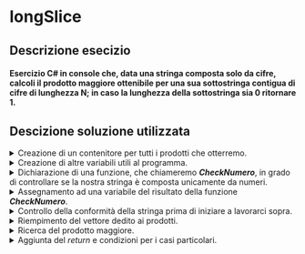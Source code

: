 # longSlice

## Descrizione esecizio
#### Esercizio C# in console che, data una stringa composta solo da cifre, calcoli il prodotto maggiore ottenibile per una sua sottostringa contigua di cifre di lunghezza N; in caso la lunghezza della sottostringa sia 0 ritornare 1.

## Descizione soluzione utilizzata
<details>
<summary>Creazione di un contenitore per tutti i prodotti che otterremo.</summary>
 
```c#
int lengmnspan=digits.Length-span;      //Lunghezzza stringa - lunghezza sottostringa
int[] prodotti = new int[lengmnspan+1]; 
```
Nell'esempio qui sopra <b><i>digits</i></b> rappresenta la nostra stringa mentre <b><i>span</i></b> la lunghezza della sottostringa; la lunghezza di <b><i>prodotti</i></b> deve essere di <b><i>lengmnspan</i></b> in quanto sarà quella la quantità di prodotti ottenuti.
<br>
<img src="https://user-images.githubusercontent.com/127590227/235717404-71f4ed26-04ae-4a5a-8c6f-6a1737fd5a73.png" width="500" heigth="250">  
</details>

<details>
<summary>Creazione di altre variabili utili al programma.</summary>
 
```
int i,j;        //Indici
int maggiore;
int len=digits.Length;
```
Le variabili create ci serviranno successivamente, le prime sono degli indici, abbiamo poi una variabile nella quale inseriremo il prodotto maggiore e a seguire la lunghezza della nostra stringa.
 
</details>

<details>
<summary>Dichiarazione di una funzione, che chiameremo <b><i>CheckNumero</i></b>, in grado di controllare se la nostra stringa è composta unicamente da numeri.</summary>
  
```
public static bool CheckNumero(string digits)
{
  //Dichiarazione variabili
  int i;      //Indice
  int len=digits.Length;
  bool numero=true;       //Variabile di return

  //Scorro la stringa
  for(i=0;i<len;i++){
      if(char.IsNumber(digits[i])==false){
          numero=false;
          break;
      }
  }
  return numero;
}
```
Qui eseguiamo un semplice controllo tramite .IsNumber() per ogni carattere di <b><i>digits</i></b>. Appena viene rilevato un carattere diverso da un numero il programma uscirà dal <i>for</i> per poi ritornare <b><i>numero</i></b> che, in questo caso, sarà uguale a <i>false</i>.
</details>

<details>
<summary>Assegnamento ad una variabile del risultato della funzione <b><i>CheckNumero</i></b>.</summary>
  
 ```
 bool soloNum = CheckNumero(digits);
 ```
 In questo modo in caso non siano presenti soltanto numeri, <b><i>soloNum</i></b> risulterà <i>false</i> segnalandocelo.
</details>

<details>
<summary>Controllo della conformità della stringa prima di iniziare a lavorarci sopra.</summary>
  
 ```
if(span>0&&soloNum==true&&digits!=""&&span<=len){
 ```
Qui controlliamo che <b><i>span</i></b> sia maggiore di 0, che siano presenti solo numeri, che <b><i>digits</i></b> non sia vuota e che <b><i>span</i></b> non superi la lunghezza della stringa, di modo da essere sicuri di poter andare avanti con l'esercizio.
</details>

<details>
<summary>Riempimento del vettore dedito ai prodotti.</summary>
  
```
//Riempio prodotti di 1
for(i=0;i<=lengmnspan;i++){
  for(j=i;j<i+span;j++){
      prodotti[i]*=Convert.ToInt32(Convert.ToString(digits[j]));
  }
}

//Riempimento con i prodotti
for(i=0;i<=lengmnspan;i++){
  for(j=i;j<i+span;j++){
      prodotti[i]*=Convert.ToInt32(Convert.ToString(digits[j]));
  }
}
```
  Nel primo <i>for</i> riempiamo il vettore di 1, in modo da poter poi calcolare e inserire i prodotti all'interno di <b><i>prodotti</i></b> tramite il secondo <i>for</i>. 
</details>

<details>
<summary>Ricerca del prodotto maggiore.</summary>
  
```
maggiore=prodotti[0];

for(i=1;i<lengmnspan+1;i++){
    if(prodotti[i]>=maggiore){
        maggiore=prodotti[i];
    }
}
```
In questa parte di codice inizialmente assegniamo il contenuto di <b><i>prodotti[0]</i></b> a <b><i>maggiore</i></b>, di modo da avere qualcosa da confrontare quando, nel <i>for</i> successivo, andremo a confrontare il resto dei componenti di <b><i>prodotti</i></b> con il contenuto di <b><i>maggiore</i></b>, aggiornando la variabile qualora trovassimo un prodotto più grande.
</details>

<details>
<summary>Aggiunta del <i>return</i> e condizioni per i casi particolari.</summary>
 
```
      return maggiore;
}

if(span==0){
    return 1;
}
else{
    throw new ArgumentException();
}
```
L'ultima cosa che ci rimane da fare è ritornare al programma il prodotto maggiore, chiudendo poi l'<i>if</i> iniziato nel quinto punto. Inseriamo delle condizioni finali per i casi particolare: in caso <b><i>span</i></b> sia uguale a 0 ritorneremo 1 (per richiesta dell'esercizio) altrimenti, in caso questa condizione non fosse vera e la stringa non rispetta le condizioni dell'<i>if</i> prima citato, ritorneremo un <i>ArgumentException()</i>. 
</details>
